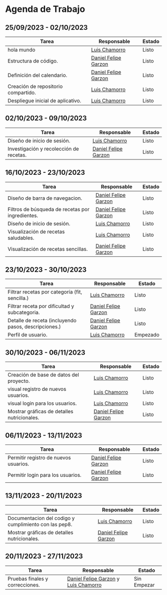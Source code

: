 # Agenda de Trabajo

## 25/09/2023 - 02/10/2023
| Tarea                              | Responsable                                           | Estado   |
|------------------------------------|-------------------------------------------------------| -------- |
| hola mundo                         | [Luis Chamorro](https://github.com/Luisfemocha)       | Listo    |
| Estructura de código.              | [Daniel Felipe Garzon](https://github.com/Dgarzonac9) | Listo    |
| Definición del calendario.         | [Daniel Felipe Garzon](https://github.com/Dgarzonac9) | Listo    |
| Creación de repositorio compartido. | [Luis Chamorro](https://github.com/Luisfemocha)       | Listo    |
| Despliegue inicial de aplicativo.  | [Luis Chamorro](https://github.com/Luisfemocha)       | Listo    |

## 02/10/2023 - 09/10/2023
| Tarea                                   | Responsable                                                                                             | Estado |
|-----------------------------------------|---------------------------------------------------------------------------------------------------------|--------|
| Diseño de inicio de sesión.             | [Luis Chamorro](https://github.com/Luisfemocha) | Listo  |
| Investigación y recolección de recetas. | [Daniel Felipe Garzon](https://github.com/Dgarzonac9) | Listo  |

## 16/10/2023 - 23/10/2023
| Tarea                                                  | Responsable                                         | Estado   |
|--------------------------------------------------------| -------------------------------------------------- |----------|
| Diseño de barra de navegacion.                         | [Daniel Felipe Garzon](https://github.com/Dgarzonac9) | Listo    |
| Filtros de búsqueda de recetas por ingredientes.       | [Daniel Felipe Garzon](https://github.com/Dgarzonac9) |    Listo |
| Diseño de inicio de sesión.             | [Luis Chamorro](https://github.com/Luisfemocha) | Listo |
| Visualización de recetas saludables. | [Luis Chamorro](https://github.com/Luisfemocha)  | Listo    |
| Visualización de recetas sencillas.  | [Daniel Felipe Garzon](https://github.com/Dgarzonac9)  | Listo    |

## 23/10/2023 - 30/10/2023
| Tarea                                                  | Responsable                                         | Estado      |
|--------------------------------------------------------| -------------------------------------------------- |-------------|
| Filtrar recetas por categoría (fit, sencilla.)       | [Luis Chamorro](https://github.com/Luisfemocha) | Listo |
| Filtrar receta por dificultad y subcategoria.             | [Daniel Felipe Garzon](https://github.com/Dgarzonac9) | Listo |
| Detalle de receta (incluyendo pasos, descripciones.) | [Daniel Felipe Garzon](https://github.com/Dgarzonac9) | Listo |
| Perfil de usuario.                           | [Luis Chamorro](https://github.com/Luisfemocha) | Empezado    |

## 30/10/2023 - 06/11/2023
| Tarea                                   | Responsable                                          | Estado       |
|-----------------------------------------| --------------------------------------------------- | ------------ |
| Creación de base de datos del proyecto. | [Luis Chamorro](https://github.com/Luisfemocha) | Listo  |
| visual registro de nuevos usuarios.   | [Luis Chamorro](https://github.com/Luisfemocha) | Listo  |
| visual login para los usuarios.    | [Luis Chamorro](https://github.com/Luisfemocha) | Listo  |
| Mostrar gráficas de detalles nutricionales. | [Daniel Felipe Garzon](https://github.com/Dgarzonac9) | Listo  |

## 06/11/2023 - 13/11/2023
| Tarea                                       | Responsable                                          | Estado       |
|---------------------------------------------| --------------------------------------------------- | ------------ |
| Permitir registro de nuevos usuarios.   | [Daniel Felipe Garzon](https://github.com/Luisfemocha) | Listo  |
| Permitir login para los usuarios.    | [Daniel Felipe Garzon](https://github.com/Dgarzonac9) | Listo  |

## 13/11/2023 - 20/11/2023
| Tarea                  | Responsable                                           | Estado       |
|------------------------| ---------------------------------------------------- | ------------ |
| Documentacion del codigo y cumplimiento con las pep8. | [Luis Chamorro](https://github.com/Luisfemocha) | Listo  |
| Mostrar gráficas de detalles nutricionales. | [Daniel Felipe Garzon](https://github.com/Dgarzonac9) | Listo  |

## 20/11/2023 - 27/11/2023
| Tarea                           | Responsable                                           | Estado       |
|---------------------------------| ---------------------------------------------------- | ------------ |
| Pruebas finales y correcciones. | [Daniel Felipe Garzon](https://github.com/Dgarzonac9) y [Luis Chamorro](https://github.com/Luisfemocha) | Sin Empezar |
